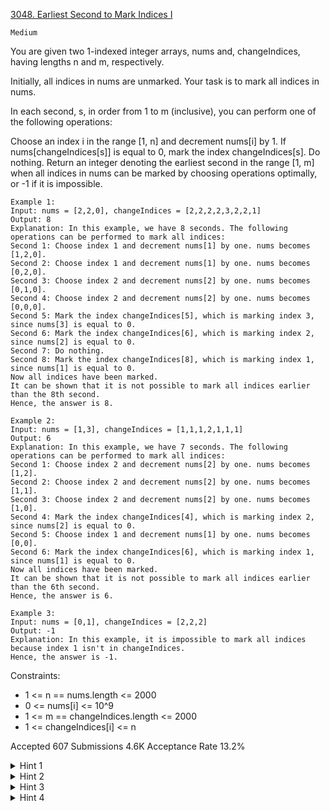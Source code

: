 [3048. Earliest Second to Mark Indices I](https://leetcode.com/problems/earliest-second-to-mark-indices-i/)

`Medium`

You are given two 1-indexed integer arrays, nums and, changeIndices, having lengths n and m, respectively.

Initially, all indices in nums are unmarked. Your task is to mark all indices in nums.

In each second, s, in order from 1 to m (inclusive), you can perform one of the following operations:

Choose an index i in the range [1, n] and decrement nums[i] by 1.
If nums[changeIndices[s]] is equal to 0, mark the index changeIndices[s].
Do nothing.
Return an integer denoting the earliest second in the range [1, m] when all indices in nums can be marked by choosing operations optimally, or -1 if it is impossible.

```
Example 1:
Input: nums = [2,2,0], changeIndices = [2,2,2,2,3,2,2,1]
Output: 8
Explanation: In this example, we have 8 seconds. The following operations can be performed to mark all indices:
Second 1: Choose index 1 and decrement nums[1] by one. nums becomes [1,2,0].
Second 2: Choose index 1 and decrement nums[1] by one. nums becomes [0,2,0].
Second 3: Choose index 2 and decrement nums[2] by one. nums becomes [0,1,0].
Second 4: Choose index 2 and decrement nums[2] by one. nums becomes [0,0,0].
Second 5: Mark the index changeIndices[5], which is marking index 3, since nums[3] is equal to 0.
Second 6: Mark the index changeIndices[6], which is marking index 2, since nums[2] is equal to 0.
Second 7: Do nothing.
Second 8: Mark the index changeIndices[8], which is marking index 1, since nums[1] is equal to 0.
Now all indices have been marked.
It can be shown that it is not possible to mark all indices earlier than the 8th second.
Hence, the answer is 8.

Example 2:
Input: nums = [1,3], changeIndices = [1,1,1,2,1,1,1]
Output: 6
Explanation: In this example, we have 7 seconds. The following operations can be performed to mark all indices:
Second 1: Choose index 2 and decrement nums[2] by one. nums becomes [1,2].
Second 2: Choose index 2 and decrement nums[2] by one. nums becomes [1,1].
Second 3: Choose index 2 and decrement nums[2] by one. nums becomes [1,0].
Second 4: Mark the index changeIndices[4], which is marking index 2, since nums[2] is equal to 0.
Second 5: Choose index 1 and decrement nums[1] by one. nums becomes [0,0].
Second 6: Mark the index changeIndices[6], which is marking index 1, since nums[1] is equal to 0.
Now all indices have been marked.
It can be shown that it is not possible to mark all indices earlier than the 6th second.
Hence, the answer is 6.

Example 3:
Input: nums = [0,1], changeIndices = [2,2,2]
Output: -1
Explanation: In this example, it is impossible to mark all indices because index 1 isn't in changeIndices.
Hence, the answer is -1.
``` 

Constraints:

- 1 <= n == nums.length <= 2000
- 0 <= nums[i] <= 10^9
- 1 <= m == changeIndices.length <= 2000
- 1 <= changeIndices[i] <= n

Accepted
607
Submissions
4.6K
Acceptance Rate
13.2%

<details>
<summary>Hint 1</summary>

Consider using binary search.

</details>
<details>
<summary>Hint 2</summary>

Suppose the answer <= x; we can mark each index as late as possible. Namely, mark each index at the last occurrence in the array changeIndices[1..x].

</details>
<details>
<summary>Hint 3</summary>

When marking an index, which is the last occurrence at the second i, we check whether we have a sufficient number of decrement operations to mark all the previous indices whose last occurrences have already been marked, and the current index, i.e., i - sum_of_marked_indices_values - cnt_of_marked_indices >= nums[changeIndices[i]].

</details>
<details>
<summary>Hint 4</summary>

The answer is the earliest second when all indices can be marked after running the binary search or -1 if there is no such second.

</details>